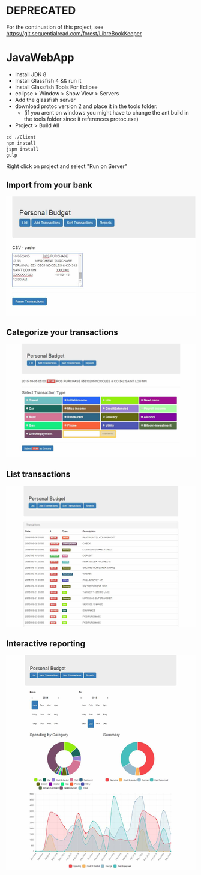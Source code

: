 # DEPRECATED

For the continuation of this project, see https://git.sequentialread.com/forest/LibreBookKeeper

# JavaWebApp

  - Install JDK 8
  - Install Glassfish 4 && run it
  - Install Glassfish Tools For Eclipse
  - eclipse > Window > Show View > Servers
  - Add the glassfish server
  - download protoc version 2 and place it in the tools folder. 
    - (if you arent on windows you might have to change the ant build in the tools folder since it references protoc.exe)
  - Project > Build All

```
cd ./Client
npm install
jspm install
gulp
```

Right click on project and select "Run on Server"


## Import from your bank
![Import from your bank](budget3.jpg)

## Categorize your transactions
![Categorize your transactions](budget4.jpg)

## List transactions
![Import from your bank](budget2.jpg)

## Interactive reporting 
![Import from your bank](budget1.jpg)
